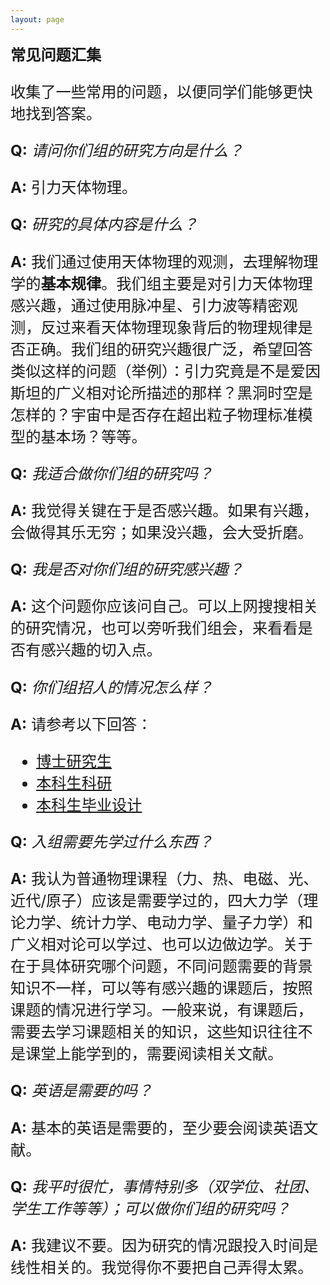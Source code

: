 ```yaml
---
layout: page
---
```


<big><big><big> **常见问题汇集**

收集了一些常用的问题，以便同学们能够更快地找到答案。

**Q:** *请问你们组的研究方向是什么？*

**A:** 引力天体物理。

**Q:** *研究的具体内容是什么？*

**A:** 我们通过使用天体物理的观测，去理解物理学的**基本规律**。我们组主要是对引力天体物理感兴趣，通过使用脉冲星、引力波等精密观测，反过来看天体物理现象背后的物理规律是否正确。我们组的研究兴趣很广泛，希望回答类似这样的问题（举例）：引力究竟是不是爱因斯坦的广义相对论所描述的那样？黑洞时空是怎样的？宇宙中是否存在超出粒子物理标准模型的基本场？等等。

**Q:** *我适合做你们组的研究吗？*

**A:** 我觉得关键在于是否感兴趣。如果有兴趣，会做得其乐无穷；如果没兴趣，会大受折磨。

**Q:** *我是否对你们组的研究感兴趣？*

**A:** 这个问题你应该问自己。可以上网搜搜相关的研究情况，也可以旁听我们组会，来看看是否有感兴趣的切入点。

**Q:** *你们组招人的情况怎么样？*

**A:** 请参考以下回答：

- [博士研究生](/assets/phd)
- [本科生科研](/assets/undergraduate)
- [本科生毕业设计](/assets/bachelor)

**Q:** *入组需要先学过什么东西？*

**A:** 我认为普通物理课程（力、热、电磁、光、近代/原子）应该是需要学过的，四大力学（理论力学、统计力学、电动力学、量子力学）和广义相对论可以学过、也可以边做边学。关于在于具体研究哪个问题，不同问题需要的背景知识不一样，可以等有感兴趣的课题后，按照课题的情况进行学习。一般来说，有课题后，需要去学习课题相关的知识，这些知识往往不是课堂上能学到的，需要阅读相关文献。

**Q:** *英语是需要的吗？*

**A:** 基本的英语是需要的，至少要会阅读英语文献。

**Q:** *我平时很忙，事情特别多（双学位、社团、学生工作等等）；可以做你们组的研究吗？*

**A:** 我建议不要。因为研究的情况跟投入时间是线性相关的。我觉得你不要把自己弄得太累。

<!---------------------------------------------------------------->

<script type="text/x-mathjax-config">

  MathJax.Hub.Config({
    tex2jax: {
      inlineMath: [ ['$','$'] ],
      processEscapes: true
    }
  });
</script>

<!---------------------------------------------------------------->

<script type="text/javascript"
  src="https://cdn.mathjax.org/mathjax/latest/MathJax.js?config=TeX-AMS-MML_HTMLorMML">
</script>